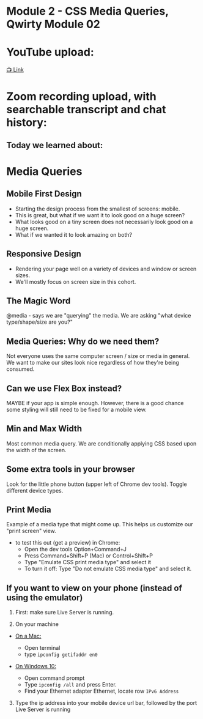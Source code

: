 # Module 2 - CSS Media Queries, Qwirty Module 02

# YouTube upload:
[📺 Link](https://www.youtube.com/watch?v=snbMeFqK6dQ&list=PLPLveFltzJ38Asv6HPY9Xx_rmRUbtTffV&index=5)

# Zoom recording upload, with searchable transcript and chat history:




## Today we learned about:
# Media Queries

## Mobile First Design
- Starting the design process from the smallest of screens: mobile. 
- This is great, but what if we want it to look good on a huge screen?
- What looks good on a tiny screen does not necessarily look good on a huge screen.
- What if we wanted it to look amazing on both?

## Responsive Design
- Rendering your page well on a variety of devices and window or screen sizes.  
- We'll mostly focus on screen size in this cohort.

## The Magic Word
@media - says we are "querying" the media.  We are asking "what device type/shape/size are you?" 

## Media Queries: Why do we need them?

Not everyone uses the same computer screen / size or media in general. We want to make our sites look nice regardless of how they're being consumed.

## Can we use Flex Box instead?

MAYBE if your app is simple enough.  However, there is a good chance some styling will still need to be fixed for a mobile view. 

## Min and Max Width

Most common media query. We are conditionally applying CSS based upon the width of the screen.

## Some extra tools in your browser

Look for the little phone button (upper left of Chrome dev tools). Toggle different device types.

## Print Media

Example of a media type that might come up. This helps us customize our "print screen" view. 
- to test this out (get a preview) in Chrome:
  - Open the dev tools Option+Command+J
  - Press Command+Shift+P (Mac) or Control+Shift+P
  - Type "Emulate CSS print media type" and select it
  - To turn it off: Type "Do not emulate CSS media type" and select it.

## If you want to view on your phone (instead of using the emulator)
1. First: make sure Live Server is running.

2. On your machine

- [On a Mac:](https://blog.pcrisk.com/mac/12377-how-to-find-out-your-ip-address-on-mac)
  - Open terminal
  - type `ipconfig getifaddr en0`


- [On Windows 10:](https://idoc.vsb.cz/xwiki/bin/view/tuonet/sit-nastaveni/ip-adresa/ip-win10-cmd/?xpage=print&language=en)
  - Open command prompt
  - Type `ipconfig /all` and press Enter.
  - Find your Ethernet adapter Ethernet, locate row `IPv6 Address`

3. Type the ip address into your mobile device url bar, followed by the port Live Server is running


